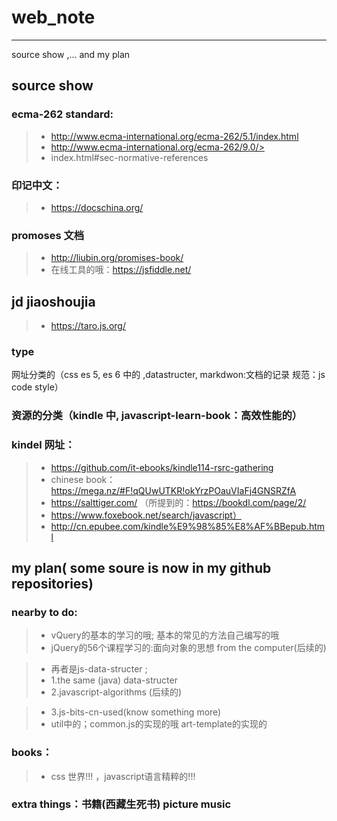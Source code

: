 # web_note

------

source show ,... and my plan

## source show

### ecma-262 standard:
> * http://www.ecma-international.org/ecma-262/5.1/index.html
> * http://www.ecma-international.org/ecma-262/9.0/>  
> * index.html#sec-normative-references

### 印记中文：
> * https://docschina.org/

### promoses 文档
> * http://liubin.org/promises-book/
> * 在线工具的哦：https://jsfiddle.net/

## jd jiaoshoujia
> * https://taro.js.org/

### type
网址分类的（css es 5, es 6 中的 ,datastructer, markdwon:文档的记录 规范：js code style）

### 资源的分类（kindle 中, javascript-learn-book：高效性能的）


### kindel 网址：
> * https://github.com/it-ebooks/kindle114-rsrc-gathering
> * chinese book： https://mega.nz/#F!qQUwUTKR!okYrzPOauVIaFj4GNSRZfA
> * https://salttiger.com/  （所提到的：https://bookdl.com/page/2/ 
> * https://www.foxebook.net/search/javascript）
> * http://cn.epubee.com/kindle%E9%98%85%E8%AF%BBepub.html

## my plan( some soure is now in my github repositories)

### nearby to do:
> * vQuery的基本的学习的哦;  基本的常见的方法自己编写的哦
> * jQuery的56个课程学习的:面向对象的思想 from the computer(后续的)
	
> * 再者是js-data-structer ; 
> * 1.the same (java) data-structer 
> * 2.javascript-algorithms (后续的)
	
> * 3.js-bits-cn-used(know something more)    
> * util中的；common.js的实现的哦 art-template的实现的
	
	
### books：
> * css 世界!!! ，javascript语言精粹的!!!

### extra things：书籍(西藏生死书)  picture music